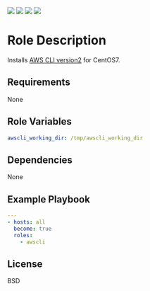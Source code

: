 [![](https://github.com/ansible-roles-matsumura/awscli/workflows/yamllint/badge.svg)](https://github.com/ansible-roles-matsumura/awscli/actions?query=workflow%3Ayamllint)
[![](https://github.com/ansible-roles-matsumura/awscli/workflows/ansible-playbook/badge.svg)](https://github.com/ansible-roles-matsumura/awscli/actions?query=workflow%3Aansible-playbook)
[![](https://github.com/ansible-roles-matsumura/awscli/workflows/ansible-lint/badge.svg)](https://github.com/ansible-roles-matsumura/awscli/actions?query=workflow%3Aansible-lint)
[![](https://github.com/ansible-roles-matsumura/awscli/workflows/Trailing%20whitespace/badge.svg)](https://github.com/ansible-roles-matsumura/awscli/actions?query=workflow%3A%22Trailing+whitespace%22)

Role Description
=========

Installs [AWS CLI version2](https://docs.aws.amazon.com/cli/index.html) for CentOS7.

Requirements
------------

None

Role Variables
--------------

```YAML
awscli_working_dir: /tmp/awscli_working_dir
```

Dependencies
------------

None

Example Playbook
----------------

```YAML
---
- hosts: all
  become: true
  roles:
    - awscli
```

License
-------

BSD
